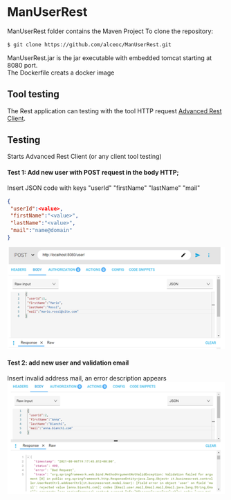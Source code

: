 # ManUserRest
ManUserRest folder contains the Maven Project
To clone the repository:
```bash
$ git clone https://github.com/alceoc/ManUserRest.git
```
ManUserRest.jar is the jar executable with embedded tomcat starting at 8080 port.   
The Dockerfile creats a docker image

## Tool testing

The Rest application can testing with the tool HTTP request [Advanced Rest Client](https://install.advancedrestclient.com/install).  

## Testing 
Starts Advanced Rest Client (or any client tool testing)  

#### Test 1: Add new user with POST request in the body HTTP;  
Insert JSON code with keys "userId" "firstName" "lastName" "mail"
```json
{
 "userId":<value>,
 "firstName":"<value>",
 "lastName":"<value>",
 "mail":"name@domain"
}
```
![Start](https://github.com/alceoc/ManUserRest/blob/master/images/Image1.png)

#### Test 2: add new user and validation email
Insert invalid address mail, an error description appears   
![Test2](https://github.com/alceoc/ManUserRest/blob/master/images/Image2.png)
